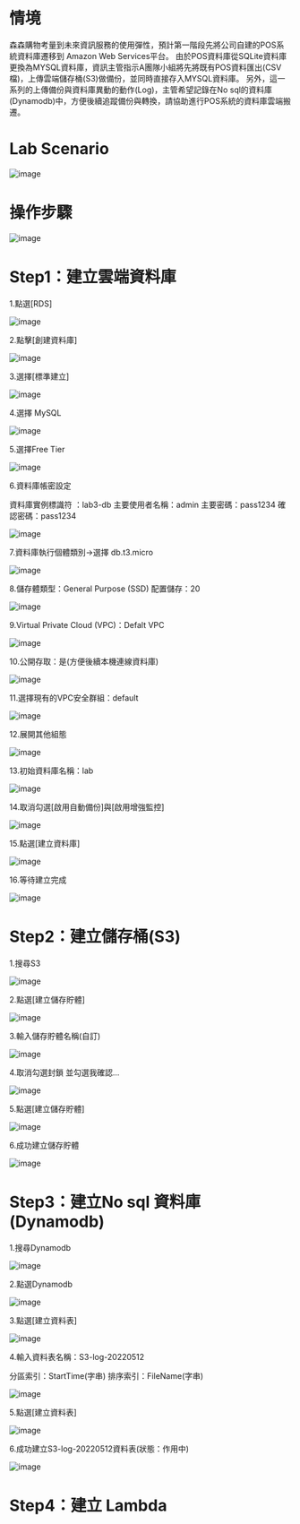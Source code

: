 

# 情境

森森購物考量到未來資訊服務的使用彈性，預計第一階段先將公司自建的POS系統資料庫遷移到 Amazon Web Services平台。
由於POS資料庫從SQLite資料庫更換為MYSQL資料庫，資訊主管指示A團隊小組將先將既有POS資料匯出(CSV檔)，上傳雲端儲存桶(S3)做備份，並同時直接存入MYSQL資料庫。
另外，這一系列的上傳備份與資料庫異動的動作(Log)，主管希望記錄在No sql的資料庫(Dynamodb)中，方便後續追蹤備份與轉換，請協助進行POS系統的資料庫雲端搬遷。


# Lab Scenario

![image](https://user-images.githubusercontent.com/103306835/167766069-215b877d-fb67-447d-8b91-e377b066bc69.png)

# 操作步驟

![image](https://user-images.githubusercontent.com/103306835/167766102-f3d54bac-f440-480f-a0fc-1d053e320537.png)


# Step1：建立雲端資料庫

1.點選[RDS]

![image](https://user-images.githubusercontent.com/103306835/167766127-cae8ab04-b83c-4f5d-a791-3f059dadcf85.png)

2.點擊[創建資料庫]

![image](https://user-images.githubusercontent.com/103306835/167766236-ae9ba7e5-fa3b-4c57-ab36-c644b9d9489f.png)

3.選擇[標準建立]

![image](https://user-images.githubusercontent.com/103306835/167766288-839d96b3-6185-45e1-af76-a413e9ad8e85.png)

4.選擇 MySQL

![image](https://user-images.githubusercontent.com/103306835/167766328-da406717-53bf-411f-9bf1-cc7ab553c738.png)

5.選擇Free Tier

![image](https://user-images.githubusercontent.com/103306835/167766349-95792490-a82f-47df-894a-c56089a15933.png)

6.資料庫帳密設定

資料庫實例標識符 ：lab3-db
主要使用者名稱：admin
主要密碼：pass1234
確認密碼：pass1234

![image](https://user-images.githubusercontent.com/103306835/167766434-0131cdc5-b98e-4661-90bb-396f7e95ba04.png)

7.資料庫執行個體類別->選擇 db.t3.micro

![image](https://user-images.githubusercontent.com/103306835/167766461-60aa2d0f-4599-49f3-b5bb-7bed15197297.png)

8.儲存體類型：General Purpose (SSD)  配置儲存：20

![image](https://user-images.githubusercontent.com/103306835/167766490-fd724508-e8bc-4f97-83b7-6f23a6897e60.png)

9.Virtual Private Cloud (VPC)：Defalt VPC

![image](https://user-images.githubusercontent.com/103306835/167766517-57553bc5-d19a-4419-823b-97c70a9ab943.png)

10.公開存取：是(方便後續本機連線資料庫)

![image](https://user-images.githubusercontent.com/103306835/167766566-0839807e-e34f-48f5-85e1-53fd180f35cb.png)

11.選擇現有的VPC安全群組：default

![image](https://user-images.githubusercontent.com/103306835/167766581-808d6a88-a1fc-425e-8624-7f9ecddb1897.png)

12.展開其他組態

![image](https://user-images.githubusercontent.com/103306835/167766611-15a78b1f-23f2-4386-864f-77cd9843dbac.png)

13.初始資料庫名稱：lab

![image](https://user-images.githubusercontent.com/103306835/167766656-79427aef-0124-4a53-8286-a33dbbd1db66.png)

14.取消勾選[啟用自動備份]與[啟用增強監控]

![image](https://user-images.githubusercontent.com/103306835/167766694-8d49547d-79a8-470d-9907-117f4952f289.png)

15.點選[建立資料庫]

![image](https://user-images.githubusercontent.com/103306835/167766717-a2cb1fbe-46bf-4352-80bf-f392b3b30337.png)


16.等待建立完成

![image](https://user-images.githubusercontent.com/103306835/167766745-8e681435-d121-4c79-8327-c5d1175bf730.png)

#  Step2：建立儲存桶(S3) 

1.搜尋S3

![image](https://user-images.githubusercontent.com/103306835/167769668-4eaab0f3-5402-4649-8e7b-4fbd3ebe00dd.png)

2.點選[建立儲存貯體]

![image](https://user-images.githubusercontent.com/103306835/167769872-91f14e76-8858-4ea0-8ec7-5f5c0adf6e86.png)

3.輸入儲存貯體名稱(自訂)

![image](https://user-images.githubusercontent.com/103306835/167769912-c9e36a53-975e-4f91-9583-32093c65ffd4.png)

4.取消勾選封鎖 並勾選我確認…

![image](https://user-images.githubusercontent.com/103306835/167769984-2ee35fc9-242e-4e29-a871-7812da42c6fd.png)

5.點選[建立儲存貯體]

![image](https://user-images.githubusercontent.com/103306835/167770037-bfd865b8-5a7d-480d-bac5-f32d2fdcad18.png)

6.成功建立儲存貯體

![image](https://user-images.githubusercontent.com/103306835/167770060-f7506a67-a51d-468b-9328-bb5dbb7f017b.png)

# Step3：建立No sql 資料庫(Dynamodb)

1.搜尋Dynamodb

![image](https://user-images.githubusercontent.com/103306835/167770107-cb1f5f48-b051-4df0-afb7-d33eb7f8a519.png)

2.點選Dynamodb

![image](https://user-images.githubusercontent.com/103306835/167770124-1929017b-ab6d-427b-b387-d22d9478cbad.png)

3.點選[建立資料表]

![image](https://user-images.githubusercontent.com/103306835/167770174-457c19c8-df1b-491c-9426-91ae269e649d.png)

4.輸入資料表名稱：S3-log-20220512

分區索引：StartTime(字串) 
排序索引：FileName(字串)

![image](https://user-images.githubusercontent.com/103306835/167770212-50a8ee33-eb8d-4cea-93a5-2aeec8d45916.png)

5.點選[建立資料表]

![image](https://user-images.githubusercontent.com/103306835/167770238-292d66e0-7a03-4704-a1e5-032dccd2f8dd.png)

6.成功建立S3-log-20220512資料表(狀態：作用中)

![image](https://user-images.githubusercontent.com/103306835/167770292-95bdb192-5e3e-42db-983d-9bcb3da1ad7d.png)

# Step4：建立 Lambda




